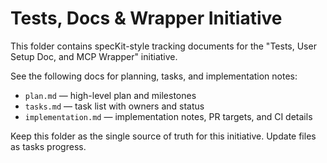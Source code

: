 # Tests, Docs & Wrapper Initiative

This folder contains specKit-style tracking documents for the "Tests, User Setup Doc, and MCP Wrapper" initiative.

See the following docs for planning, tasks, and implementation notes:

- `plan.md` — high-level plan and milestones
- `tasks.md` — task list with owners and status
- `implementation.md` — implementation notes, PR targets, and CI details

Keep this folder as the single source of truth for this initiative. Update files as tasks progress.
